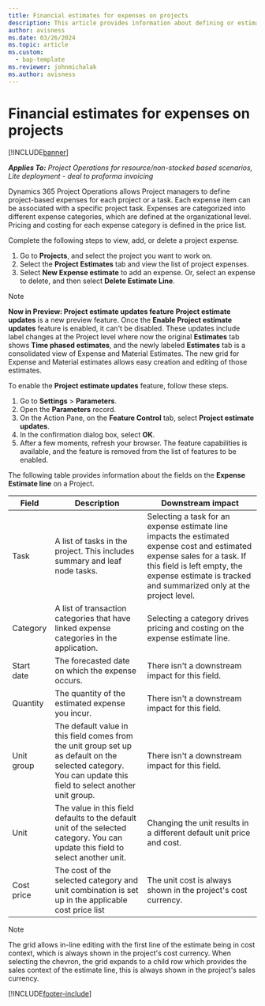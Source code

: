 ```yaml
---
title: Financial estimates for expenses on projects
description: This article provides information about defining or estimating project-based expenses.
author: avisness
ms.date: 03/26/2024
ms.topic: article
ms.custom: 
  - bap-template
ms.reviewer: johnmichalak
ms.author: avisness
---
```


# Financial estimates for expenses on projects

[!INCLUDE[banner](../includes/banner.md)]

_**Applies To:** Project Operations for resource/non-stocked based scenarios, Lite deployment - deal to proforma invoicing_

Dynamics 365 Project Operations allows Project managers to define project-based expenses for each project or a task. Each expense item can be associated with a specific project task. Expenses are categorized into different expense categories, which are defined at the organizational level. Pricing and costing for each expense category is defined in the price list. 

Complete the following steps to view, add, or delete a project expense.

1. Go to **Projects**, and select the project you want to work on.
1. Select the **Project Estimates** tab and view the list of project expenses.
1. Select **New Expense estimate** to add an expense. Or, select an expense to delete, and then select **Delete Estimate Line**.

> [!NOTE]
> **Now in Preview: Project estimate updates feature**
> **Project estimate updates** is a new preview feature. Once the **Enable Project estimate updates** feature is enabled, it can't be disabled. These updates include label changes at the Project level where now the original **Estimates** tab shows **Time phased estimates**, and the newly labeled **Estimates** tab is a consolidated view of Expense and Material Estimates. The new grid for Expense and Material estimates allows easy creation and editing of those estimates.
>
>To enable the **Project estimate updates** feature, follow these steps.
>
>1. Go to **Settings** \> **Parameters**.
>1. Open the **Parameters** record.
>1. On the Action Pane, on the **Feature Control** tab, select **Project estimate updates**.
>1. In the confirmation dialog box, select **OK**.
>1. After a few moments, refresh your browser. The feature capabilities is available, and the feature is removed from the list of features to be enabled. 

The following table provides information about the fields on the **Expense Estimate line** on a Project. 


| **Field** | **Description** | **Downstream impact** |
| --- | --- | --- |
| Task | A list of tasks in the project. This includes summary and leaf node tasks. | Selecting a task for an expense estimate line impacts the estimated expense cost and estimated expense sales for a task. If this field is left empty, the expense estimate is tracked and summarized only at the project level. |
| Category | A list of transaction categories that have linked expense categories in the application. | Selecting a category drives pricing and costing on the expense estimate line. |
| Start date | The forecasted date on which the expense occurs. | There isn't a downstream impact for this field. |
| Quantity | The quantity of the estimated expense you incur. | There isn't a downstream impact for this field. |
| Unit group | The default value in this field comes from the unit group set up as default on the selected category. You can update this field to select another unit group. | There isn't a downstream impact for this field. |
| Unit | The value in this field defaults to the default unit of the selected category. You can update this field to select another unit. | Changing the unit results in a different default unit price and cost. |
| Cost price | The cost of the selected category and unit combination is set up in the applicable cost price list | The unit cost is always shown in the project's cost currency. |

> [!NOTE]
> The grid allows in-line editing with the first line of the estimate being in cost context, which is always shown in the project's cost currency. When selecting the chevron, the grid expands to a child row which provides the sales context of the estimate line, this is always shown in the project's sales currency.    

[!INCLUDE[footer-include](../includes/footer-banner.md)]
